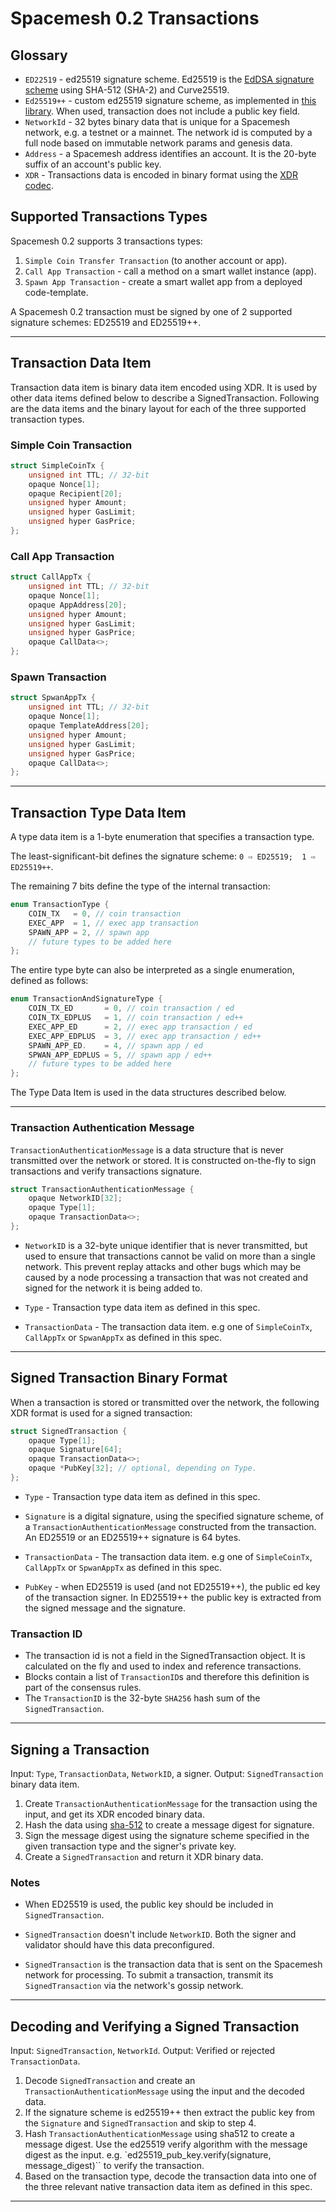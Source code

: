 # Spacemesh 0.2 Transactions

## Glossary
- `ED22519` - ed25519 signature scheme. Ed25519 is the [EdDSA signature scheme](https://en.wikipedia.org/wiki/EdDSA) using SHA-512 (SHA-2) and Curve25519.
- `Ed25519++` - custom ed25519 signature scheme, as implemented in [this library](https://github.com/spacemeshos/ed25519). When used, transaction does not include a public key field.
- `NetworkId` - 32 bytes binary data that is unique for a Spacemesh network, e.g. a testnet or a mainnet. The network id is computed by a full node based on immutable network params and genesis data.
- `Address` - a Spacemesh address identifies an account. It is the 20-byte suffix of an account's public key.
- `XDR` - Transactions data is encoded in binary format using the [XDR codec](https://tools.ietf.org/html/rfc4506).

## Supported Transactions Types
Spacemesh 0.2 supports 3 transactions types:
1. `Simple Coin Transfer Transaction` (to another account or app).
1. `Call App Transaction` - call a method on a smart wallet instance (app).
1. `Spawn App Transaction` - create a smart wallet app from a deployed code-template.


A Spacemesh 0.2 transaction must be signed by one of 2 supported signature schemes: ED25519 and ED25519++.

----

## Transaction Data Item

Transaction data item is binary data item encoded using XDR. It is used by other data items defined below to describe a SignedTransaction. Following are the data items and the binary layout for each of the three supported transaction types.

### Simple Coin Transaction
```c
struct SimpleCoinTx {
    unsigned int TTL; // 32-bit
    opaque Nonce[1];
    opaque Recipient[20];
    unsigned hyper Amount;
    unsigned hyper GasLimit;
    unsigned hyper GasPrice;
};
```

### Call App Transaction

```c
struct CallAppTx {
    unsigned int TTL; // 32-bit
    opaque Nonce[1];
    opaque AppAddress[20];
    unsigned hyper Amount;
    unsigned hyper GasLimit;
    unsigned hyper GasPrice;
    opaque CallData<>;
};
```

### Spawn Transaction

```c
struct SpwanAppTx {
    unsigned int TTL; // 32-bit
    opaque Nonce[1];
    opaque TemplateAddress[20];
    unsigned hyper Amount;
    unsigned hyper GasLimit;
    unsigned hyper GasPrice;
    opaque CallData<>;
};
```

---

## Transaction Type Data Item
A type data item is a 1-byte enumeration that specifies a transaction type.

The least-significant-bit defines the signature scheme: `0 ⇨ ED25519;  1 ⇨ ED25519++`.

The remaining 7 bits define the type of the internal transaction:

```c
enum TransactionType {
    COIN_TX   = 0, // coin transaction
    EXEC_APP  = 1, // exec app transaction
    SPAWN_APP = 2, // spawn app
    // future types to be added here
};
```

The entire type byte can also be interpreted as a single enumeration, defined as follows:

```c
enum TransactionAndSignatureType {
    COIN_TX_ED       = 0, // coin transaction / ed
    COIN_TX_EDPLUS   = 1, // coin transaction / ed++
    EXEC_APP_ED      = 2, // exec app transaction / ed
    EXEC_APP_EDPLUS  = 3, // exec app transaction / ed++
    SPAWN_APP_ED.    = 4, // spawn app / ed
    SPWAN_APP_EDPLUS = 5, // spawn app / ed++
    // future types to be added here
};
```

The Type Data Item is used in the data structures described below.

---

### Transaction Authentication Message

`TransactionAuthenticationMessage` is a data structure that is never transmitted over the network or stored. It is constructed on-the-fly to sign transactions and verify transactions signature.

```c
struct TransactionAuthenticationMessage {
    opaque NetworkID[32];
    opaque Type[1];
    opaque TransactionData<>;
};
```

- `NetworkID` is a 32-byte unique identifier that is never transmitted, but used to ensure that transactions cannot be valid on more than a single network. This prevent replay attacks and other bugs which may be caused by a node processing a transaction that was not created and signed for the network it is being added to.

- `Type` - Transaction type data item as defined in this spec.

- `TransactionData` - The transaction data item. e.g  one of `SimpleCoinTx`, `CallAppTx` or `SpwanAppTx` as defined in this spec.

----

## Signed Transaction Binary Format

When a transaction is stored or transmitted over the network, the following XDR format is used for a signed transaction:

```c
struct SignedTransaction {
    opaque Type[1];
    opaque Signature[64];
    opaque TransactionData<>;
    opaque *PubKey[32]; // optional, depending on Type.
};
```

- `Type` - Transaction type data item as defined in this spec.

- `Signature` is a digital signature, using the specified signature scheme, of a `TransactionAuthenticationMessage` constructed from the transaction. An ED25519 or an ED25519++ signature is 64 bytes.

- `TransactionData` - The transaction data item. e.g  one of `SimpleCoinTx`, `CallAppTx` or `SpwanAppTx` as defined in this spec.

- `PubKey` - when ED25519 is used (and not ED25519++), the public ed key of the transaction signer. In ED25519++ the public key is extracted from the signed message and the signature.


###  Transaction ID
- The transaction id is not a field in the SignedTransaction object. It is calculated on the fly and used to index and reference transactions.
- Blocks contain a list of `TransactionID`s and therefore this definition is part of the consensus rules.
- The `TransactionID` is the 32-byte `SHA256` hash sum of the `SignedTransaction`.

----

## Signing a Transaction

Input:  `Type`, `TransactionData`, `NetworkID`, a signer.
Output: `SignedTransaction` binary data item.

1. Create `TransactionAuthenticationMessage` for the transaction using the input, and get its XDR encoded binary data.
1. Hash the data using [sha-512](https://en.wikipedia.org/wiki/SHA-2) to create a message digest for signature.
1. Sign the message digest using the signature scheme specified in the given transaction type and the signer's private key.
1. Create a `SignedTransaction` and return it XDR binary data.

### Notes
- When ED25519 is used, the public key should be included in `SignedTransaction`.

- `SignedTransaction` doesn't include `NetworkID`. Both the signer and validator should have this data preconfigured.

- `SignedTransaction` is the transaction data that is sent on the Spacemesh network for processing. To submit a transaction, transmit its `SignedTransaction` via the network's gossip network.

---

## Decoding and Verifying a Signed Transaction

Input: `SignedTransaction`, `NetworkId`.
Output: Verified or rejected `TransactionData`.

1. Decode `SignedTransaction` and create an `TransactionAuthenticationMessage` using the input and the decoded data.
2. If the signature scheme is ed25519++ then extract the public key from the `Signature` and `SignedTransaction` and skip to step 4.
3. Hash `TransactionAuthenticationMessage` using sha512 to create a message digest. Use the ed25519 verify algorithm with the message digest as the input. e.g. `ed25519_pub_key.verify(signature, message_digest)`` to verify the transaction.
4. Based on the transaction type, decode the transaction data into one of the three relevant native transaction data item as defined in this spec.

---
